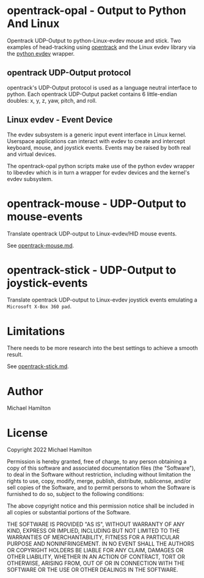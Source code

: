 
opentrack-opal - Output to Python And Linux 
===========================================

Opentrack UDP-Output to python-Linux-evdev mouse and stick.  Two examples
of head-tracking using [opentrack](https://github.com/opentrack/opentrack/blob/master/README.md)
and the Linux evdev library via the [python evdev](https://python-evdev.readthedocs.io/en/latest/) wrapper.

opentrack UDP-Output protocol
-----------------------------

opentrack's UDP-Output protocol is used as a language neutral interface
to python.  Each opentrack UDP-Output packet contains 6 little-endian 
doubles: x, y, z, yaw, pitch, and roll.

Linux evdev - Event Device
--------------------------

The evdev subsystem is a generic input event interface in Linux kernel.
Userspace applications can interact with evdev to create and intercept
keyboard, mouse, and joystick events.  Events may be raised by both
real and virtual devices.

The opentrack-opal python scripts make use of the python evdev wrapper
to libevdev which is in turn a wrapper for evdev devices and the kernel's
evdev subsystem.   

opentrack-mouse - UDP-Output to mouse-events
============================================

Translate opentrack UDP-output to Linux-evdev/HID mouse 
events.

See [opentrack-mouse.md](opentrack-mouse.md).

opentrack-stick - UDP-Output to joystick-events
===============================================

Translate opentrack UDP-output to Linux-evdev joystick events
emulating a `Microsoft X-Box 360 pad`.

Limitations
===========

There needs to be more research into the best settings to 
achieve a smooth result.


See [opentrack-stick.md](opentrack-stick.md).




Author
======

Michael Hamilton

License
=======

Copyright 2022 Michael Hamilton

Permission is hereby granted, free of charge, to any person obtaining a
copy of this software and associated documentation files (the "Software"),
to deal in the Software without restriction, including without limitation
the rights to use, copy, modify, merge, publish, distribute, sublicense,
and/or sell copies of the Software, and to permit persons to whom the
Software is furnished to do so, subject to the following conditions:

The above copyright notice and this permission notice shall be included
in all copies or substantial portions of the Software.

THE SOFTWARE IS PROVIDED "AS IS", WITHOUT WARRANTY OF ANY KIND, EXPRESS OR
IMPLIED, INCLUDING BUT NOT LIMITED TO THE WARRANTIES OF MERCHANTABILITY,
FITNESS FOR A PARTICULAR PURPOSE AND NONINFRINGEMENT. IN NO EVENT SHALL
THE AUTHORS OR COPYRIGHT HOLDERS BE LIABLE FOR ANY CLAIM, DAMAGES OR OTHER
LIABILITY, WHETHER IN AN ACTION OF CONTRACT, TORT OR OTHERWISE, ARISING FROM,
OUT OF OR IN CONNECTION WITH THE SOFTWARE OR THE USE OR OTHER DEALINGS IN THE
SOFTWARE.
